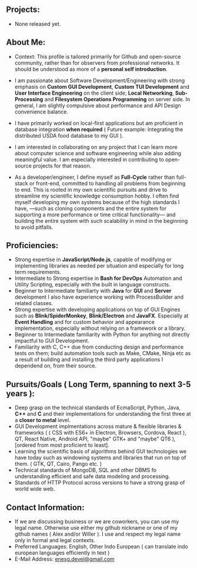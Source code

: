 ## Projects:
  * None released yet.

## About Me:
     
  * Context: This profile is tailored primarily for Github and open-source community, rather than for observers from professional networks. It should be understood as more of a **personal self introduction**.
 
  * I am passionate about Software Development/Engineering with strong emphasis on **Custom GUI Development**, **Custom TUI Development** and **User Interface Engineering** on the client side; **Local Networking**, **Sub-Processing** and **Filesystem Operations Programming** on server side. In general, I am slightly compulsive about performance and API Design convenience balance.
  
  * I have primarily worked on local-first applications but am proficient in database integration **when required** ( Future example: Integrating the distributed USDA food database to my GUI ).
  
  * I am interested in collaborating on any project that I can learn more about computer science and software engineering while also adding meaningful value. I am especially interested in contributing to open-source projects for that reason.
  
  * As a developer/engineer, I define myself as **Full-Cycle** rather than full-stack or front-end, committed to handling all problems from beginning to end. This is rooted in my own scientific pursuits and drive to streamline my scientific knowledge consumption hobby. I often find myself developing my own systems because of the high standards I have, —such as cloning components and the entire system for supporting a more performance or time critical functionality— and building the entire system with such scalability in mind in the beginning to avoid pitfalls. 


  
## Proficiencies: 
* Strong expertise in **JavaScript/Node.js**, capable of modifying or implementing libraries as needed per situation and especially for long term requirements.
* Intermediate to Strong expertise in **Bash for DevOps** Automation and Utility Scripting, especially with the built in language constructs.
* Beginner to Intermediate familiarty with **Java** for **GUI** and **Server** development I also have experience working with ProcessBuilder and related classes.
* Strong expertise with developing applications on top of GUI Engines such as **Blink/SpiderMonkey**, **Blink/Electron** and **JavaFX**. Especially at **Event Handling** and for custom behavior and appearance implementation, especially without relying on a framework or a library.
* Beginner to Intermediate familiarity with Python for anything not directly impactful to GUI Development.
* Familiarity with C, C++ due from conducting design and performance tests on them; build automation tools such as Make, CMake, Ninja etc as a result of building and installing the third party applications I dependend on, from their source.


## Pursuits/Goals ( Long Term, spanning to next 3-5 years ): 
* Deep grasp on the technical standards of EcmaScript, Python, Java, **C++** and **C** and their implementations for understanding the first three at a **closer to metal** level.
* GUI Development implmentations across mature & flexible libraries & frameworks ( ( CSS with ES6+ in Electron, Browsers, Cordova, React ), QT, React Native, Android API, "maybe" GTK+ and "maybe" QT6 ), [ordered from most proficient to least].
* Learning the scientific basis of algorithms behind GUI technologies we have today such as windowing systems and libraries that run on top of them. ( GTK, QT, Cairo, Pango etc. )
* Technical standards of MongoDB, SQL and other DBMS fo understanding efficient and safe data modeling and processing.
* Standards of HTTP Protocol across versions to have a strong grasp of world wide web.


  
## Contact Information: 
 * If we are discussing business or we are coworkers, 
  you can use my legal name. Otherwise use either my 
  github nickname or one of my github names ( Alex and/or Willer ). 
  I use and respect my legal name only in formal and legal contexts.
 * Preferred Languages: English, Other Indo European ( can translate indo european languages efficiently in text )
 * E-Mail Address: enesg.devel@gmail.com


<!---
RareByteStream/RareByteStream is a ✨ special ✨ repository because its `README.md` (this file) appears on your GitHub profile.
You can click the Preview link to take a look at your changes.
--->
